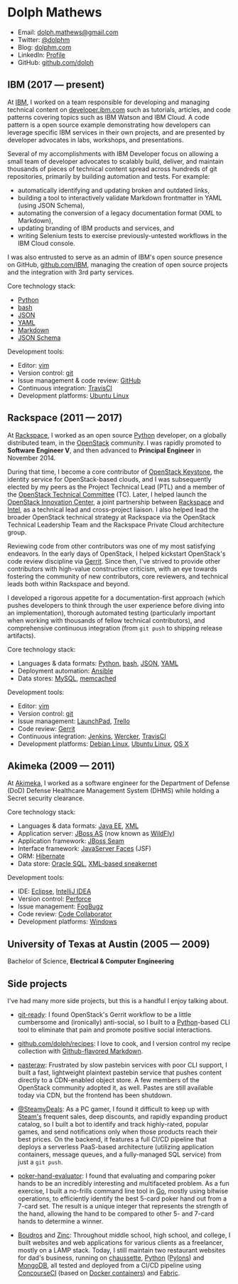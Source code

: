 # Dolph Mathews

- Email: [dolph.mathews@gmail.com](mailto:dolph.mathews@gmail.com)
- Twitter: [@dolphm](https://twitter.com/dolphm)
- Blog: [dolphm.com](http://blog.dolphm.com/)
- LinkedIn: [Profile](https://www.linkedin.com/in/dolphmathews/)
- GitHub: [github.com/dolph](https://github.com/dolph/)

## IBM (2017 &mdash; present)

At [IBM](https://www.ibm.com/), I worked on a team responsible for developing and managing technical content on [developer.ibm.com](https://developer.ibm.com/) such as tutorials, articles, and code patterns covering topics such as IBM Watson and IBM Cloud. A code pattern is a open source example demonstrating how developers can leverage specific IBM services in their own projects, and are presented by developer advocates in labs, workshops, and presentations.

Several of my accomplishments with IBM Developer focus on allowing a small team of developer advocates to scalably build, deliver, and maintain thousands of pieces of technical content spread across hundreds of git repositories, primarily by building automation and tests. For example:

* automatically identifying and updating broken and outdated links,
* building a tool to interactively validate Markdown frontmatter in YAML (using JSON Schema),
* automating the conversion of a legacy documentation format (XML to Markdown),
* updating branding of IBM products and services, and
* writing Selenium tests to exercise previously-untested workflows in the IBM Cloud console.

I was also entrusted to serve as an admin of IBM's open source presence on GitHub, [github.com/IBM](https://github.com/ibm/), managing the creation of open source projects and the integration with 3rd party services.

Core technology stack:

- [Python](https://www.python.org)
- [bash](https://www.gnu.org/software/bash/)
- [JSON](http://www.json.org/)
- [YAML](http://yaml.org/)
- [Markdown](https://daringfireball.net/projects/markdown/syntax)
- [JSON Schema](https://json-schema.org/)

Development tools:

- Editor: [vim](http://www.vim.org/)
- Version control: [git](https://git-scm.com/)
- Issue management & code review: [GitHub](https://www.github.com/)
- Continuous integration: [TravisCI](https://travis-ci.org/)
- Development platforms: [Ubuntu Linux](https://www.ubuntu.com/)

## Rackspace (2011 &mdash; 2017)

At [Rackspace](https://www.rackspace.com/), I worked as an open source [Python](https://www.python.org/) developer, on a globally distributed team, in the [OpenStack](https://www.openstack.org/) community. I was rapidly promoted to **Software Engineer V**, and then advanced to **Principal Engineer** in November 2014.

During that time, I become a core contributor of [OpenStack Keystone](http://github.com/openstack/keystone), the identity service for OpenStack-based clouds, and I was subsequently elected by my peers as the Project Technical Lead (PTL) and a member of the [OpenStack Technical Committee](https://www.openstack.org/foundation/tech-committee/) (TC). Later, I helped launch the [OpenStack Innovation Center](https://osic.org/), a joint partnership between [Rackspace](https://www.rackspace.com/) and [Intel](https://01.org/), as a technical lead and cross-project liaison. I also helped lead the broader OpenStack technical strategy at Rackspace via the OpenStack Technical Leadership Team and the Rackspace Private Cloud architecture group.

Reviewing code from other contributors was one of my most satisfying endeavors. In the early days of OpenStack, I helped kickstart OpenStack's code review discipline via [Gerrit](https://www.gerritcodereview.com/). Since then, I've strived to provide other contributors with high-value constructive criticism, with an eye towards fostering the community of new contributors, core reviewers, and technical leads both within Rackspace and beyond.

I developed a rigorous appetite for a documentation-first approach (which pushes developers to think through the user experience before diving into an implementation), thorough automated testing (particularly important when working with thousands of fellow technical contributors), and comprehensive continuous integration (from `git push` to shipping release artifacts).

Core technology stack:

- Languages & data formats: [Python](https://www.python.org), [bash](https://www.gnu.org/software/bash/), [JSON](http://www.json.org/), [YAML](http://yaml.org/)
- Deployment automation: [Ansible](https://www.ansible.com/)
- Data stores: [MySQL](https://www.mysql.com/), [memcached](https://memcached.org/)
  
Development tools:

- Editor: [vim](http://www.vim.org/)
- Version control: [git](https://git-scm.com/)
- Issue management: [LaunchPad](https://launchpad.net/~dolph), [Trello](https://trello.com/)
- Code review: [Gerrit](https://www.gerritcodereview.com/)
- Continuous integration: [Jenkins](https://jenkins.io/), [Wercker](https://www.wercker.com/), [TravisCI](https://travis-ci.org/)
- Development platforms: [Debian Linux](https://www.debian.org/), [Ubuntu Linux](https://www.ubuntu.com/), [OS X](https://www.apple.com/macos/)

## Akimeka (2009 &mdash; 2011)

At [Akimeka](http://www.akimeka.com/), I worked as a software engineer for the Department of Defense (DoD) Defense Healthcare Management System (DHMS) while holding a Secret security clearance.

Core technology stack:

- Languages & data formats: [Java EE](http://www.oracle.com/technetwork/java/javaee/overview/index.html), [XML](https://en.wikipedia.org/wiki/XML)
- Application server: [JBoss AS](https://en.wikipedia.org/wiki/WildFly) (now known as [WildFly](http://wildfly.org/))
- Application framework: [JBoss Seam](https://en.wikipedia.org/wiki/JBoss_Seam)
- Interface framework: [JavaServer Faces](https://en.wikipedia.org/wiki/JavaServer_Faces) (JSF)
- ORM: [Hibernate](http://hibernate.org/orm/)
- Data store: [Oracle SQL](http://www.oracle.com/technetwork/database/), [XML-based sneakernet](https://en.wikipedia.org/wiki/Sneakernet)

Development tools:

- IDE: [Eclipse](https://eclipse.org/), [IntelliJ IDEA](https://www.jetbrains.com/idea/)
- Version control: [Perforce](https://www.perforce.com/)
- Issue management: [FogBugz](https://www.fogcreek.com/fogbugz/)
- Code review: [Code Collaborator](https://smartbear.com/product/collaborator/overview/)
- Development platforms: [Windows](https://www.microsoft.com/en-us/windows/)

## University of Texas at Austin (2005 &mdash; 2009)

Bachelor of Science, **Electrical & Computer Engineering**

## Side projects

I've had many more side projects, but this is a handful I enjoy talking about.

- [git-ready](http://dolphm.com/git-ready/): I found OpenStack's Gerrit workflow to be a little cumbersome and (ironically) anti-social, so I built to a [Python](https://www.python.org/)-based CLI tool to eliminate that pain and promote positive social interactions.

- [github.com/dolph/recipes](https://github.com/dolph/recipes): I love to cook, and I version control my recipe collection with [Github-flavored Markdown](https://guides.github.com/features/mastering-markdown/).

- [pasteraw](http://github.com/dolph/pasteraw): Frustrated by slow pastebin services with poor CLI support, I built a fast, lightweight plaintext pastebin service that pushes content directly to a CDN-enabled object store. A few members of the OpenStack community adopted it, as well. Pastes are still available today via CDN, but the frontend has been shutdown.

- [@SteamyDeals](https://twitter.com/steamydeals): As a PC gamer, I found it difficult to keep up with [Steam's](http://store.steampowered.com/) frequent sales, deep discounts, and rapidly expanding product catalog, so I built a bot to identify and track highly-rated, popular games, and send notifications only when those products reach their best prices. On the backend, it features a full CI/CD pipeline that deploys a serverless PaaS-based architecture (utilizing application containers, message queues, and a fully-managed SQL service) from just a `git push`.

- [poker-hand-evaluator](https://github.com/dolph/poker-hand-evaluator): I found that evaluating and comparing poker hands to be an incredibly interesting and multifaceted problem. As a fun exercise, I built a no-frills command line tool in [Go](https://golang.org/), mostly using bitwise operations, to efficiently identify the best 5-card poker hand out from a 7-card set. The result is a unique integer that represents the strength of the hand, allowing the hand to be compared to other 5- and 7-card hands to determine a winner.

- [Boudros](http://boudros.com/) and [Zinc](http://zincwine.com/): Throughout middle school, high school, and college, I built websites and web applications for various clients as a freelancer, mostly on a LAMP stack. Today, I still maintain two restaurant websites for dad's business, running on [chaussette](https://chaussette.readthedocs.io/), [Python](https://www.python.org/) ([Pylons](http://pylonsproject.org/)) and [MongoDB](https://www.mongodb.com/), all tested and deployed from a CI/CD pipeline using [ConcourseCI](https://concourse.ci/) (based on [Docker containers](https://www.docker.com/)) and [Fabric](http://www.fabfile.org/).
